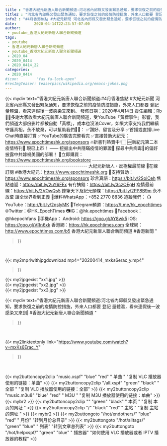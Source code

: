 ```yaml
---
title : "香港大紀元新唐人聯合新聞頻道:河北省內邱縣又發出緊急通知，要求恢復之前的疫情防控措施，外來人口都要 登記 量體溫，看來連假後一波感染又來到| #香港大紀元新唐人聯合新聞頻道 "
title2 : "河北省內邱縣又發出緊急通知，要求恢復之前的疫情防控措施，外來人口都要 登記 量體溫，看來連假後一波感染又來到| #香港大紀元新唐人聯合新聞頻道 "
info2 : "#4月香港焦點 #大紀元新聞 河北省內邱縣又發出緊急通知，要求恢復之前的疫情防控措施，外來人口都要 登記 量體溫，看來連假後一波感染又來到。  發佈日期：2020年4月14日 責任編輯：Rb  🙏🏻多謝大家收看大紀元新唐人聯合新聞頻道，受YouTube「黃標事件」影響，我們頻道大部份影片都被自動「黃標」，成本也沒法Cover，如果大家支持我們繼續守護真相，永不放棄，可以幫助我們💪🏻： ✅讚好、留言及分享 ✅首播或直播Live Chat時直接打賞 ✅YouTube的廣告完整看完 ✅直接贊助大紀元：https://www.epochtimeshk.org/sponsors  🔥新書刊熱賣中👇🏻 🆕新紀元第二本疫情特刊📔 現已上市！ —— 挖掘出中共隱瞞疫情的罪證🔎  探尋中共病毒🦠的偏好 披露中共嫁禍美國的部署！ 🛒立即購買：https://www.epochtimeshk.org/bookstore  --------------------------------------------------------------------------- 大紀元新唐人・反極權最前線 📰在線訂閱 #香港大紀元：https://www.epochtimeshk.org 💎支持贊助：https://www.epochtimeshk.org/sponsors  珍言真語：https://bit.ly/2SoiCeh 焦點速遞：https://bit.ly/2uY6FEx 有冇搞錯：https://bit.ly/3czOEgH 疫情最前線：https://bit.ly/2VOwQs5 鋒筆天下及紀元頭條：https://bit.ly/2PP8B9m  永不放棄 讓全世界看到正義 📩爆料WhatsApp：+852 2770 8836  追蹤我們： 📺YouTube：http://bit.ly/2qslyMK 📣Telegram頻道：https://t.me/hk_epochtimes 🌐Twitter：@HK_EpochTimes 📷IG：@hk.epochtimes 👥Facebook：@hkepochfans  📲手機App： Android: https://goo.gl/AY8wk5 iOS: https://goo.gl/VRn6xk  香港網：https://hk.epochtimes.com 全球網：http://www.epochtimes.com/b5  香港大紀元新唐人聯合新聞頻道 #香港新聞 "
date:        2020-04-14T22:23:57-07:00
author:
 - youtube_香港大紀元新唐人聯合新聞頻道
tags:
 - youtube
 - 香港大紀元新唐人聯合新聞頻道
 - youtube_香港大紀元新唐人聯合新聞頻道
 - 2020_04
 - 2020_0414
 - 2020_0414_22
categories:
 - 2020_0414
#icon:        "fas fa-lock-open"
#resImgTeaser: teaserpics/wikipedia.org/emacs-jokes.png
---
```


{{< mydiv text="香港大紀元新唐人聯合新聞頻道:#4月香港焦點 #大紀元新聞 河北省內邱縣又發出緊急通知，要求恢復之前的疫情防控措施，外來人口都要 登記 量體溫，看來連假後一波感染又來到。  發佈日期：2020年4月14日 責任編輯：Rb  🙏🏻多謝大家收看大紀元新唐人聯合新聞頻道，受YouTube「黃標事件」影響，我們頻道大部份影片都被自動「黃標」，成本也沒法Cover，如果大家支持我們繼續守護真相，永不放棄，可以幫助我們💪🏻： ✅讚好、留言及分享 ✅首播或直播Live Chat時直接打賞 ✅YouTube的廣告完整看完 ✅直接贊助大紀元：https://www.epochtimeshk.org/sponsors  🔥新書刊熱賣中👇🏻 🆕新紀元第二本疫情特刊📔 現已上市！ —— 挖掘出中共隱瞞疫情的罪證🔎  探尋中共病毒🦠的偏好 披露中共嫁禍美國的部署！ 🛒立即購買：https://www.epochtimeshk.org/bookstore  --------------------------------------------------------------------------- 大紀元新唐人・反極權最前線 📰在線訂閱 #香港大紀元：https://www.epochtimeshk.org 💎支持贊助：https://www.epochtimeshk.org/sponsors  珍言真語：https://bit.ly/2SoiCeh 焦點速遞：https://bit.ly/2uY6FEx 有冇搞錯：https://bit.ly/3czOEgH 疫情最前線：https://bit.ly/2VOwQs5 鋒筆天下及紀元頭條：https://bit.ly/2PP8B9m  永不放棄 讓全世界看到正義 📩爆料WhatsApp：+852 2770 8836  追蹤我們： 📺YouTube：http://bit.ly/2qslyMK 📣Telegram頻道：https://t.me/hk_epochtimes 🌐Twitter：@HK_EpochTimes 📷IG：@hk.epochtimes 👥Facebook：@hkepochfans  📲手機App： Android: https://goo.gl/AY8wk5 iOS: https://goo.gl/VRn6xk  香港網：https://hk.epochtimes.com 全球網：http://www.epochtimes.com/b5  香港大紀元新唐人聯合新聞頻道 #香港新聞 "
>}}
<br>


{{< my2mp4withjpgdownload mp4="20200414_mxks6erac_y.mp4"
>}}

{{< my2jpgexist "xx1.jpg" >}}<br>
{{< my2jpgexist "xx2.jpg" >}}<br>
{{< my2jpgexist "xx3.jpg" >}}<br>



{{< mydiv text="香港大紀元新唐人聯合新聞頻道:河北省內邱縣又發出緊急通知，要求恢復之前的疫情防控措施，外來人口都要 登記 量體溫，看來連假後一波感染又來到| #香港大紀元新唐人聯合新聞頻道 "
>}}
<br>

{{< my2linktextonly link="https://www.youtube.com/watch?v=mxKs6Erac_Y"
>}}


<br>

{{< my2buttoncopy2clip "music.xspf"        "blue"   "red"    " 单曲 "  "复制 VLC 播放器使用的链接：单曲" >}} {{< my2buttoncopy2clip "/all.xspf"         "green"  "black"  " 全部 "  "复制 VLC 播放器使用的链接：全部" >}} {{< my2buttoncopy2clip "music.m3u8"        "blue"   "red"    " M3U  "    "复制 M3U 播放器使用的链接：单曲" >}} {{< mybr2 >}} {{< my2buttoncopy2clip ""                  "green"  "black"  " 本页 "    "复制 本页的网址 " >}} {{< my2buttoncopy2clip "/"                 "black"  "red"    " 主站 "    "复制 主站的网址 " >}} {{< mybr2 >}} {{< my2buttongoto      "/hot/endothers/"   "blue"   "red"    " 月份"   "转到月份总目录" >}} {{< my2buttongoto      "/hot/alltags/"     "green"  "blue"   " 列表"   "转到文章总列表" >}} {{< my2buttongoto      "/hot/helpxspf/"    "green"  "blue"   " 播放器" "如何使用 VLC 播放器或者 IPTV 播放器的教程" >}} 

